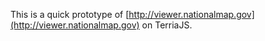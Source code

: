 This is a quick prototype of [http://viewer.nationalmap.gov](http://viewer.nationalmap.gov) on TerriaJS.
